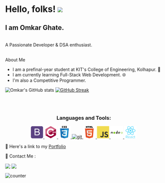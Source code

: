 <h1>Hello, folks! <img src="https://raw.githubusercontent.com/MartinHeinz/MartinHeinz/master/wave.gif" width="30px"> </h1>
 <h2>I am Omkar Ghate. </h2>
<br>
<div style: fontweight="bold">A Passionate Developer & DSA enthusiast. </div>
<br>

About Me
<ul>
  <li>I am a prefinal-year student at KIT's College of Engineering, Kolhapur. 🏫</li>
  <li>I am currently learning Full-Stack Web Development. 🌐</li>
  <li>I'm also a Competitive Programmer.</li>
</ul>

![Omkar's GitHub stats](https://github-readme-stats.vercel.app/api?username=Omkar-Ghate&show_icons=true&theme=radical) 
[![GitHub Streak](https://github-readme-streak-stats.herokuapp.com/?user=Omkar-Ghate&theme=dark)](https://git.io/streak-stats)


<br>
<br>

<h3 align="center">Languages and Tools:</h3>
<p align="center"> <a href="https://getbootstrap.com" target="_blank"> <img src="https://github.com/devicons/devicon/blob/master/icons/bootstrap/bootstrap-plain.svg" alt="bootstrap" width="40" height="40"/> </a> <a href="https://www.w3schools.com/cpp/" target="_blank"> <img src="https://github.com/devicons/devicon/blob/master/icons/cplusplus/cplusplus-original.svg" alt="cplusplus" width="40" height="40"/> </a> <a href="https://www.w3schools.com/css/" target="_blank"> <img src="https://github.com/devicons/devicon/blob/master/icons/css3/css3-original-wordmark.svg" alt="css3" width="40" height="40"/> </a> <a href="https://git-scm.com/" target="_blank"> <img src="https://www.vectorlogo.zone/logos/git-scm/git-scm-icon.svg" alt="git" width="40" height="40"/> </a>  <a href="https://www.w3.org/html/" target="_blank"> <img src="https://github.com/devicons/devicon/blob/master/icons/html5/html5-original-wordmark.svg" alt="html5" width="40" height="40"/> </a> <a href="https://developer.mozilla.org/en-US/docs/Web/JavaScript" target="_blank"> <img src="https://github.com/devicons/devicon/blob/master/icons/javascript/javascript-original.svg" alt="javascript" width="40" height="40"/> </a> <a href="https://nodejs.org" target="_blank"> <img src="https://github.com/devicons/devicon/blob/master/icons/nodejs/nodejs-original-wordmark.svg" alt="nodejs" width="40" height="40"/> </a><a href="https://reactjs.org/" target="_blank"> <img src="https://github.com/devicons/devicon/blob/master/icons/react/react-original-wordmark.svg" alt="react" width="40" height="40"/> </a> </p>
 
📌 Here's a link to my [Portfolio](https://omkarghate.netlify.app/)

📌 Contact Me :

[<img align="center" height="40" src="https://img.icons8.com/color/144/000000/linkedin.png"/>](https://www.linkedin.com/in/omkarghate/) 
[<img align="center" height="40" src="https://img.icons8.com/fluent/144/000000/twitter.png"/>](https://twitter.com/OmkarGhate9)
 
![counter](https://en1qodfjyx0p72o.m.pipedream.net)

 

<!---
Omkar-Ghate/Omkar-Ghate is a ✨ special ✨ repository because its `README.md` (this file) appears on your GitHub profile.
You can click the Preview link to take a look at your changes.
--->
